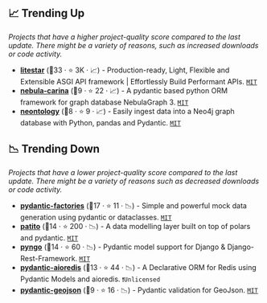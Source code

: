 ## 📈 Trending Up

_Projects that have a higher project-quality score compared to the last update. There might be a variety of reasons, such as increased downloads or code activity._

- <b><a href="https://github.com/litestar-org/litestar">litestar</a></b> (🥉33 ·  ⭐ 3K · 📈) - Production-ready, Light, Flexible and Extensible ASGI API framework | Effortlessly Build Performant APIs. <code><a href="http://bit.ly/34MBwT8">MIT</a></code>
- <b><a href="https://github.com/nebula-contrib/nebula-carina">nebula-carina</a></b> (🥉9 ·  ⭐ 22 · 📈) - A pydantic based python ORM framework for graph database NebulaGraph 3. <code><a href="http://bit.ly/34MBwT8">MIT</a></code>
- <b><a href="https://github.com/ontolocy/neontology">neontology</a></b> (🥉8 ·  ⭐ 9 · 📈) - Easily ingest data into a Neo4j graph database with Python, pandas and Pydantic. <code><a href="http://bit.ly/34MBwT8">MIT</a></code>

## 📉 Trending Down

_Projects that have a lower project-quality score compared to the last update. There might be a variety of reasons such as decreased downloads or code activity._

- <b><a href="https://github.com/litestar-org/pydantic-factories">pydantic-factories</a></b> (🥇17 ·  ⭐ 11 · 📉) - Simple and powerful mock data generation using pydantic or dataclasses. <code><a href="http://bit.ly/34MBwT8">MIT</a></code>
- <b><a href="https://github.com/kolonialno/patito">patito</a></b> (🥇14 ·  ⭐ 200 · 📉) - A data modelling layer built on top of polars and pydantic. <code><a href="http://bit.ly/34MBwT8">MIT</a></code>
- <b><a href="https://github.com/yezz123/pyngo">pyngo</a></b> (🥉14 ·  ⭐ 60 · 📉) - Pydantic model support for Django & Django-Rest-Framework. <code><a href="http://bit.ly/34MBwT8">MIT</a></code>
- <b><a href="https://github.com/andrewthetechie/pydantic-aioredis">pydantic-aioredis</a></b> (🥉13 ·  ⭐ 44 · 📉) - A Declarative ORM for Redis using Pydantic Models and aioredis. <code>❗Unlicensed</code>
- <b><a href="https://github.com/gb-libs/pydantic-geojson">pydantic-geojson</a></b> (🥉9 ·  ⭐ 16 · 📉) - Pydantic validation for GeoJson. <code><a href="http://bit.ly/34MBwT8">MIT</a></code>


